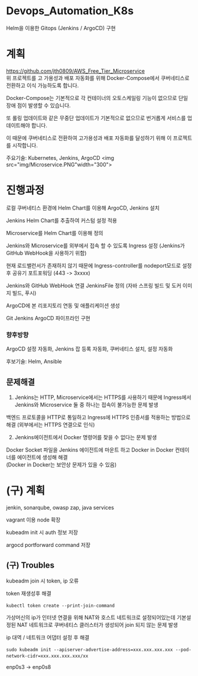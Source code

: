 # Devops_Automation_K8s
Helm을 이용한 Gitops (Jenkins / ArgoCD) 구현
# 계획
https://github.com/jth0809/AWS_Free_Tier_Microservice  
위 프로젝트를 고 가용성과 배포 자동화를 위해 Docker-Compose에서 쿠버네티스로 전환하고 이식 가능하도록 합니다.

Docker-Compose는 기본적으로 각 컨테이너의 오토스케일링 기능이 없으므로 단일 장애 점이 발생할 수 있습니다.  

또 롤링 업데이트와 같은 무중단 업데이트가 기본적으로 없으므로 번거롭게 서비스를 업데이트해야 합니다.  

이 때문에 쿠버네티스로 전환하여 고가용성과 배포 자동화를 달성하기 위해 이 프로젝트를 시작합니다.  

주요기술: Kubernetes, Jenkins, ArgoCD
<img src="img/Microservice.PNG"width="300">
# 진행과정
로컬 쿠버네티스 환경에 Helm Chart를 이용해 ArgoCD, Jenkins 설치  

Jenkins Helm Chart를 추출하여 커스텀 설정 적용  

Microservice를 Helm Chart를 이용해 정의  

Jenkins와 Microservice를 외부에서 접속 할 수 있도록 Ingress 설정 (Jenkins가 GitHub WebHook을 사용하기 위함)  

현재 로드밸런서가 존재하지 않기 때문에 Ingress-controller를 nodeport모드로 설정 후 공유기 포트포워딩 (443 -> 3xxxx)

Jenkins와 GitHub WebHook 연결 JenkinsFile 정의 (자바 스프링 빌드 및 도커 이미지 빌드, 푸시)

ArgoCD에 본 리포지토리 연동 및 애플리케이션 생성

Git Jenkins ArgoCD 파이프라인 구현

### 향후방향
ArgoCD 설정 자동화, Jenkins 잡 등록 자동화, 쿠버네티스 설치, 설정 자동화  

후보기술: Helm, Ansible

## 문제해결
1. Jenkins는 HTTP, Microservice에서는 HTTPS를 사용하기 때문에 Ingress에서 Jenkins와 Microservice 둘 중 하나는 접속이 불가능한 문제 발생  

백엔드 프로토콜을 HTTP로 통일하고 Ingress에 HTTPS 인증서를 적용하는 방법으로 해결 (외부에서는 HTTPS 연결으로 인식)

2. Jenkins에이전트에서 Docker 명령어를 찾을 수 없다는 문제 발생

Docker Socket 파일을 Jenkins 에이전트에 마운트 하고 Docker in Docker 컨테이너를 에이전트에 생성해 해결  
(Docker in Docker는 보안상 문제가 있을 수 있음)

# (구) 계획
jenkin, sonarqube, owasp zap, java services

vagrant 이용 node 확장

kubeadm init 시 auth 정보 저장

argocd portforward command 저장

## (구) Troubles

kubeadm join 시 token, ip 오류

token 재생성후 해결

`kubectl token create --print-join-command`

가상머신의 ip가 인터넷 연결을 위해 NAT와 호스트 네트워크로 설정되어있는데 기본설정된 NAT 네트워크로 쿠버네티스 클러스터가 생성되어 join 되지 않는 문제 발생 

ip 대역 / 네트워크 어댑터 설정 후 해결

`sudo kubeadm init --apiserver-advertise-address=xxx.xxx.xxx.xxx --pod-network-cidr=xxx.xxx.xxx.xxx/xx`

enp0s3 -> enp0s8
